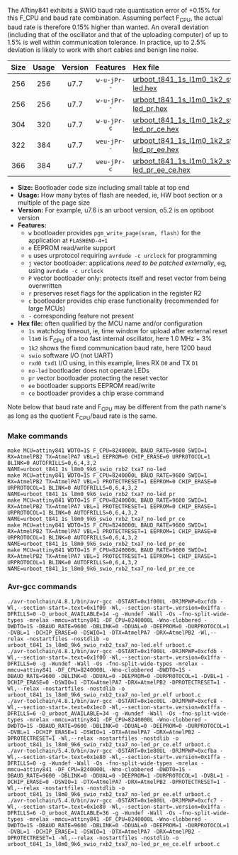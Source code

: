 The ATtiny841 exhibits a SWIO baud rate quantisation error of +0.15% for this F_CPU and baud rate combination. Assuming perfect F<sub>CPU</sub>, the actual baud rate is therefore 0.15% higher than wanted. An overall deviation (including that of the oscillator and that of the uploading computer) of up to 1.5% is well within communication tolerance. In practice, up to 2.5% deviation is likely to work with short cables and benign line noise.

|Size|Usage|Version|Features|Hex file|
|:-:|:-:|:-:|:-:|:--|
|256|256|u7.7|`w-u-jPr--`|[urboot_t841_1s_l1m0_1k2_swio_rxb2_txa7_no-led.hex](https://raw.githubusercontent.com/stefanrueger/urboot.hex/main/mcus/attiny841/watchdog_1_s/internal_oscillator%2B3%25/%2B1m000000_hz/%2B%2B%2B1k2_baud/uart0_alt1_rxb2_txa7/no-led/urboot_t841_1s_l1m0_1k2_swio_rxb2_txa7_no-led.hex)|
|256|256|u7.7|`w-u-jPr--`|[urboot_t841_1s_l1m0_1k2_swio_rxb2_txa7_no-led_pr.hex](https://raw.githubusercontent.com/stefanrueger/urboot.hex/main/mcus/attiny841/watchdog_1_s/internal_oscillator%2B3%25/%2B1m000000_hz/%2B%2B%2B1k2_baud/uart0_alt1_rxb2_txa7/no-led/urboot_t841_1s_l1m0_1k2_swio_rxb2_txa7_no-led_pr.hex)|
|304|320|u7.7|`w-u-jPr-c`|[urboot_t841_1s_l1m0_1k2_swio_rxb2_txa7_no-led_pr_ce.hex](https://raw.githubusercontent.com/stefanrueger/urboot.hex/main/mcus/attiny841/watchdog_1_s/internal_oscillator%2B3%25/%2B1m000000_hz/%2B%2B%2B1k2_baud/uart0_alt1_rxb2_txa7/no-led/urboot_t841_1s_l1m0_1k2_swio_rxb2_txa7_no-led_pr_ce.hex)|
|322|384|u7.7|`weu-jPr--`|[urboot_t841_1s_l1m0_1k2_swio_rxb2_txa7_no-led_pr_ee.hex](https://raw.githubusercontent.com/stefanrueger/urboot.hex/main/mcus/attiny841/watchdog_1_s/internal_oscillator%2B3%25/%2B1m000000_hz/%2B%2B%2B1k2_baud/uart0_alt1_rxb2_txa7/no-led/urboot_t841_1s_l1m0_1k2_swio_rxb2_txa7_no-led_pr_ee.hex)|
|366|384|u7.7|`weu-jPr-c`|[urboot_t841_1s_l1m0_1k2_swio_rxb2_txa7_no-led_pr_ee_ce.hex](https://raw.githubusercontent.com/stefanrueger/urboot.hex/main/mcus/attiny841/watchdog_1_s/internal_oscillator%2B3%25/%2B1m000000_hz/%2B%2B%2B1k2_baud/uart0_alt1_rxb2_txa7/no-led/urboot_t841_1s_l1m0_1k2_swio_rxb2_txa7_no-led_pr_ee_ce.hex)|

- **Size:** Bootloader code size including small table at top end
- **Usage:** How many bytes of flash are needed, ie, HW boot section or a multiple of the page size
- **Version:** For example, u7.6 is an urboot version, o5.2 is an optiboot version
- **Features:**
  + `w` bootloader provides `pgm_write_page(sram, flash)` for the application at `FLASHEND-4+1`
  + `e` EEPROM read/write support
  + `u` uses urprotocol requiring `avrdude -c urclock` for programming
  + `j` vector bootloader: applications *need to be patched externally*, eg, using `avrdude -c urclock`
  + `P` vector bootloader only: protects itself and reset vector from being overwritten
  + `r` preserves reset flags for the application in the register R2
  + `c` bootloader provides chip erase functionality (recommended for large MCUs)
  + `-` corresponding feature not present
- **Hex file:** often qualified by the MCU name and/or configuration
  + `1s` watchdog timeout, ie, time window for upload after external reset
  + `l1m0` is F<sub>CPU</sub> of a too fast internal oscillator, here 1.0 MHz + 3%
  + `1k2` shows the fixed communication baud rate, here 1200 baud
  + `swio` software I/O (not UART)
  + `rxd0 txd1` I/O using, in this example, lines RX `D0` and TX `D1`
  + `no-led` bootloader does not operate LEDs
  + `pr` vector bootloader protecting the reset vector
  + `ee` bootloader supports EEPROM read/write
  + `ce` bootloader provides a chip erase command


Note below that baud rate and F<sub>CPU</sub> may be different from the path name's as long as the quotient F<sub>CPU</sub>/baud rate is the same.

### Make commands
```
make MCU=attiny841 WDTO=1S F_CPU=8240000L BAUD_RATE=9600 SWIO=1 RX=AtmelPB2 TX=AtmelPA7 VBL=1 EEPROM=0 CHIP_ERASE=0 URPROTOCOL=1 BLINK=0 AUTOFRILLS=0,6,4,3,2 NAME=urboot_t841_1s_l8m0_9k6_swio_rxb2_txa7_no-led
make MCU=attiny841 WDTO=1S F_CPU=8240000L BAUD_RATE=9600 SWIO=1 RX=AtmelPB2 TX=AtmelPA7 VBL=1 PROTECTRESET=1 EEPROM=0 CHIP_ERASE=0 URPROTOCOL=1 BLINK=0 AUTOFRILLS=0,6,4,3,2 NAME=urboot_t841_1s_l8m0_9k6_swio_rxb2_txa7_no-led_pr
make MCU=attiny841 WDTO=1S F_CPU=8240000L BAUD_RATE=9600 SWIO=1 RX=AtmelPB2 TX=AtmelPA7 VBL=1 PROTECTRESET=1 EEPROM=0 CHIP_ERASE=1 URPROTOCOL=1 BLINK=0 AUTOFRILLS=0,6,4,3,2 NAME=urboot_t841_1s_l8m0_9k6_swio_rxb2_txa7_no-led_pr_ce
make MCU=attiny841 WDTO=1S F_CPU=8240000L BAUD_RATE=9600 SWIO=1 RX=AtmelPB2 TX=AtmelPA7 VBL=1 PROTECTRESET=1 EEPROM=1 CHIP_ERASE=0 URPROTOCOL=1 BLINK=0 AUTOFRILLS=0,6,4,3,2 NAME=urboot_t841_1s_l8m0_9k6_swio_rxb2_txa7_no-led_pr_ee
make MCU=attiny841 WDTO=1S F_CPU=8240000L BAUD_RATE=9600 SWIO=1 RX=AtmelPB2 TX=AtmelPA7 VBL=1 PROTECTRESET=1 EEPROM=1 CHIP_ERASE=1 URPROTOCOL=1 BLINK=0 AUTOFRILLS=0,6,4,3,2 NAME=urboot_t841_1s_l8m0_9k6_swio_rxb2_txa7_no-led_pr_ee_ce
```

### Avr-gcc commands
```
./avr-toolchain/4.8.1/bin/avr-gcc -DSTART=0x1f00UL -DRJMPWP=0xcfdb -Wl,--section-start=.text=0x1f00 -Wl,--section-start=.version=0x1ffa -DFRILLS=0 -D_urboot_AVAILABLE=14 -g -Wundef -Wall -Os -fno-split-wide-types -mrelax -mmcu=attiny841 -DF_CPU=8240000L -Wno-clobbered -DWDTO=1S -DBAUD_RATE=9600 -DBLINK=0 -DDUAL=0 -DEEPROM=0 -DURPROTOCOL=1 -DVBL=1 -DCHIP_ERASE=0 -DSWIO=1 -DTX=AtmelPA7 -DRX=AtmelPB2 -Wl,--relax -nostartfiles -nostdlib -o urboot_t841_1s_l8m0_9k6_swio_rxb2_txa7_no-led.elf urboot.c
./avr-toolchain/4.8.1/bin/avr-gcc -DSTART=0x1f00UL -DRJMPWP=0xcfdb -Wl,--section-start=.text=0x1f00 -Wl,--section-start=.version=0x1ffa -DFRILLS=0 -g -Wundef -Wall -Os -fno-split-wide-types -mrelax -mmcu=attiny841 -DF_CPU=8240000L -Wno-clobbered -DWDTO=1S -DBAUD_RATE=9600 -DBLINK=0 -DDUAL=0 -DEEPROM=0 -DURPROTOCOL=1 -DVBL=1 -DCHIP_ERASE=0 -DSWIO=1 -DTX=AtmelPA7 -DRX=AtmelPB2 -DPROTECTRESET=1 -Wl,--relax -nostartfiles -nostdlib -o urboot_t841_1s_l8m0_9k6_swio_rxb2_txa7_no-led_pr.elf urboot.c
./avr-toolchain/4.8.1/bin/avr-gcc -DSTART=0x1ec0UL -DRJMPWP=0xcfc8 -Wl,--section-start=.text=0x1ec0 -Wl,--section-start=.version=0x1ffa -DFRILLS=6 -D_urboot_AVAILABLE=34 -g -Wundef -Wall -Os -fno-split-wide-types -mrelax -mmcu=attiny841 -DF_CPU=8240000L -Wno-clobbered -DWDTO=1S -DBAUD_RATE=9600 -DBLINK=0 -DDUAL=0 -DEEPROM=0 -DURPROTOCOL=1 -DVBL=1 -DCHIP_ERASE=1 -DSWIO=1 -DTX=AtmelPA7 -DRX=AtmelPB2 -DPROTECTRESET=1 -Wl,--relax -nostartfiles -nostdlib -o urboot_t841_1s_l8m0_9k6_swio_rxb2_txa7_no-led_pr_ce.elf urboot.c
./avr-toolchain/5.4.0/bin/avr-gcc -DSTART=0x1e80UL -DRJMPWP=0xcfba -Wl,--section-start=.text=0x1e80 -Wl,--section-start=.version=0x1ffa -DFRILLS=0 -g -Wundef -Wall -Os -fno-split-wide-types -mrelax -mmcu=attiny841 -DF_CPU=8240000L -Wno-clobbered -DWDTO=1S -DBAUD_RATE=9600 -DBLINK=0 -DDUAL=0 -DEEPROM=1 -DURPROTOCOL=1 -DVBL=1 -DCHIP_ERASE=0 -DSWIO=1 -DTX=AtmelPA7 -DRX=AtmelPB2 -DPROTECTRESET=1 -Wl,--relax -nostartfiles -nostdlib -o urboot_t841_1s_l8m0_9k6_swio_rxb2_txa7_no-led_pr_ee.elf urboot.c
./avr-toolchain/5.4.0/bin/avr-gcc -DSTART=0x1e80UL -DRJMPWP=0xcfc7 -Wl,--section-start=.text=0x1e80 -Wl,--section-start=.version=0x1ffa -DFRILLS=6 -D_urboot_AVAILABLE=36 -g -Wundef -Wall -Os -fno-split-wide-types -mrelax -mmcu=attiny841 -DF_CPU=8240000L -Wno-clobbered -DWDTO=1S -DBAUD_RATE=9600 -DBLINK=0 -DDUAL=0 -DEEPROM=1 -DURPROTOCOL=1 -DVBL=1 -DCHIP_ERASE=1 -DSWIO=1 -DTX=AtmelPA7 -DRX=AtmelPB2 -DPROTECTRESET=1 -Wl,--relax -nostartfiles -nostdlib -o urboot_t841_1s_l8m0_9k6_swio_rxb2_txa7_no-led_pr_ee_ce.elf urboot.c
```

